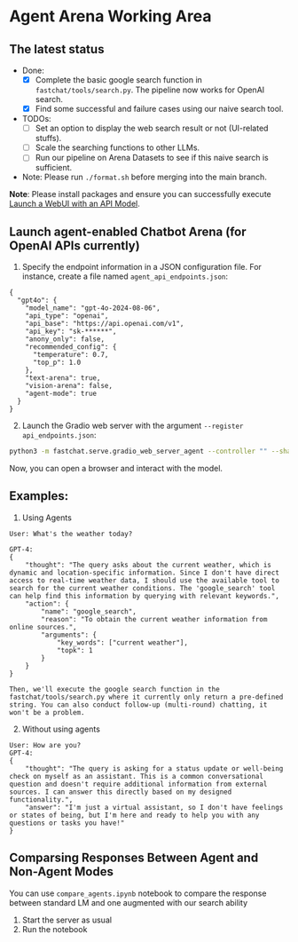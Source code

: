 # Agent Arena Working Area

## The latest status

- Done:
  - [x] Complete the basic google search function in `fastchat/tools/search.py`. The pipeline now works for OpenAI search.
  - [x] Find some successful and failure cases using our naive search tool.
- TODOs:
  - [ ] Set an option to display the web search result or not (UI-related stuffs).
  - [ ] Scale the searching functions to other LLMs.
  - [ ] Run our pipeline on Arena Datasets to see if this naive search is sufficient.

- Note: Please run `./format.sh` before merging into the main branch.

**Note**: Please install packages and ensure you can successfully execute [Launch a WebUI with an API Model](https://github.com/tsunghan-wu/Agent_FastChat/blob/main/docs/model_support.md#api-based-models).

## Launch agent-enabled Chatbot Arena (for OpenAI APIs currently)

1. Specify the endpoint information in a JSON configuration file. For instance, create a file named `agent_api_endpoints.json`:

```
{
  "gpt4o": {
    "model_name": "gpt-4o-2024-08-06",
    "api_type": "openai",
    "api_base": "https://api.openai.com/v1",
    "api_key": "sk-******",
    "anony_only": false,
    "recommended_config": {
      "temperature": 0.7,
      "top_p": 1.0
    },
    "text-arena": true,
    "vision-arena": false,
    "agent-mode": true
  }
}
```

2. Launch the Gradio web server with the argument `--register api_endpoints.json`:

```bash
python3 -m fastchat.serve.gradio_web_server_agent --controller "" --share --register agent_api_endpoints.json
```

Now, you can open a browser and interact with the model.

## Examples:

1. Using Agents

```
User: What's the weather today?

GPT-4: 
{
    "thought": "The query asks about the current weather, which is dynamic and location-specific information. Since I don't have direct access to real-time weather data, I should use the available tool to search for the current weather conditions. The 'google_search' tool can help find this information by querying with relevant keywords.",
    "action": {
        "name": "google_search",
        "reason": "To obtain the current weather information from online sources.",
        "arguments": {
            "key_words": ["current weather"],
            "topk": 1
        }
    }
}

Then, we'll execute the google search function in the fastchat/tools/search.py where it currently only return a pre-defined string. You can also conduct follow-up (multi-round) chatting, it won't be a problem.
```

2. Without using agents

```
User: How are you?
GPT-4:
{
    "thought": "The query is asking for a status update or well-being check on myself as an assistant. This is a common conversational question and doesn't require additional information from external sources. I can answer this directly based on my designed functionality.",
    "answer": "I'm just a virtual assistant, so I don't have feelings or states of being, but I'm here and ready to help you with any questions or tasks you have!"
}
```

## Comparsing Responses Between Agent and Non-Agent Modes

You can use `compare_agents.ipynb` notebook to compare the response between standard LM and one augmented with our search ability
1. Start the server as usual
2. Run the notebook